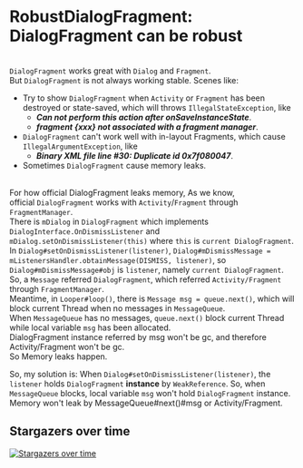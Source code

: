 # RobustDialogFragment: DialogFragment can be robust

<br>`DialogFragment` works great with `Dialog` and `Fragment`. 
<br>But `DialogFragment` is not always working stable.
Scenes like: 
* Try to show `DialogFragment` when `Activity` or `Fragment` has been destroyed or state-saved, which will throws `IllegalStateException`, like
    * **_Can not perform this action after onSaveInstanceState_**.
    * **_fragment {xxx} not associated with a fragment manager_**.
* `DialogFragment` can't work well with in-layout Fragments, which cause `IllegalArgumentException`, like
    * **_Binary XML file line #30: Duplicate id 0x7f080047_**.
* Sometimes `DialogFragment` cause memory leaks.

<br> For how official DialogFragment leaks memory, As we know, 
<br>official `DialogFragment` works with `Activity`/`Fragment` through `FragmentManager`.
<br>There is `mDialog` in `DialogFragment` which implements `DialogInterface.OnDismissListener` and `mDialog.setOnDismissListener(this)` where `this` is `current DialogFragment`.
<br>In `Dialog#setOnDismissListener(listener)`, `Dialog#mDismissMessage = mListenersHandler.obtainMessage(DISMISS, listener)`, so `Dialog#mDismissMessage#obj` is `listener`, namely `current DialogFragment`.
<br>So, a `Message` referred `DialogFragment`, which referred `Activity/Fragment` through `FragmentManager`.
<br>Meantime, in `Looper#loop()`, there is `Message msg = queue.next()`, which will block current Thread when no messages in `MessageQueue`.
<br>When `MessageQueue` has no messages, `queue.next()` block current Thread while local variable `msg` has been allocated.
<br>DialogFragment instance referred by msg won't be gc, and therefore Activity/Fragment won't be gc.
<br>So Memory leaks happen.

So, my solution is: When `Dialog#setOnDismissListener(listener)`, the `listener` holds `DialogFragment` **instance** by `WeakReference`. So, when `MessageQueue` blocks, local variable `msg` won't hold `DialogFragment` instance.
Memory won't leak by MessageQueue#next()#msg or Activity/Fragment.

## Stargazers over time

[![Stargazers over time](https://starchart.cc/bytebeats/RobustDialogFragment.svg)](https://starchart.cc/bytebeats/RobustDialogFragment)
